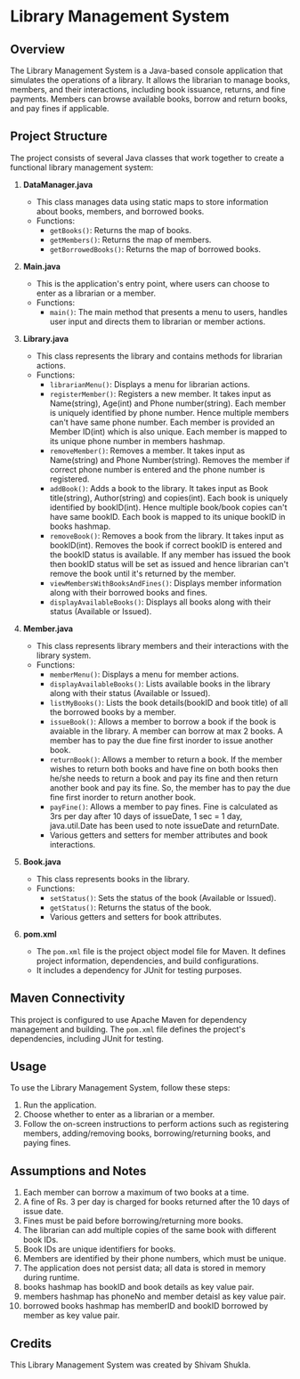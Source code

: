 # Library Management System

## Overview

The Library Management System is a Java-based console application that simulates the operations of a library. It allows the librarian to manage books, members, and their interactions, including book issuance, returns, and fine payments. Members can browse available books, borrow and return books, and pay fines if applicable.

## Project Structure

The project consists of several Java classes that work together to create a functional library management system:

1.  **DataManager.java**
    
    -   This class manages data using static maps to store information about books, members, and borrowed books.
    -   Functions:
        -   `getBooks()`: Returns the map of books.
        -   `getMembers()`: Returns the map of members.
        -   `getBorrowedBooks()`: Returns the map of borrowed books.
        
2.  **Main.java**
    
    -   This is the application's entry point, where users can choose to enter as a librarian or a member.
    -   Functions:
        -   `main()`: The main method that presents a menu to users, handles user input and directs them to librarian or member actions.
3.  **Library.java**
    
    -   This class represents the library and contains methods for librarian actions.
    -   Functions:
        -   `librarianMenu()`: Displays a menu for librarian actions.
        -   `registerMember()`: Registers a new member.
                                It takes input as Name(string), Age(int) and Phone number(string).
                                Each member is uniquely identified by phone number.
                                Hence multiple members can't have same phone number.
                                Each member is provided an Member ID(int) which is also unique.
                                Each member is mapped to its unique phone number in members hashmap.
        -   `removeMember()`: Removes a member.
                              It takes input as Name(string) and Phone Number(string).
                              Removes the member if correct phone number is entered and the phone number is registered.
        -   `addBook()`: Adds a book to the library.
                        It takes input as Book title(string), Author(string) and copies(int).
                        Each book is uniquely identified by bookID(int).
                        Hence multiple book/book copies can't have same bookID.
                        Each book is mapped to its unique bookID in books hashmap.
        -   `removeBook()`: Removes a book from the library.
                            It takes input as bookID(int).
                            Removes the book if correct bookID is entered and the bookID status is available.
                            If any member has issued the book then bookID status will be set as issued and hence librarian can't remove the book until it's returned by the member.
        -   `viewMembersWithBooksAndFines()`: Displays member information along with their borrowed books and fines.
        -   `displayAvailableBooks()`: Displays all books along with their status (Available or Issued).
4.  **Member.java**
    
    -   This class represents library members and their interactions with the library system.
    -   Functions:
        -   `memberMenu()`: Displays a menu for member actions.
        -   `displayAvailableBooks()`: Lists available books in the library along with their status (Available or Issued).
        -   `listMyBooks()`: Lists the book details(bookID and book title) of all the borrowed books by a member.
        -   `issueBook()`: Allows a member to borrow a book if the book is avaiable in the library.
                           A member can borrow at max 2 books.
                           A member has to pay the due fine first inorder to issue another book.
        -   `returnBook()`: Allows a member to return a book.
                            If the member wishes to return both books and have fine on both books then he/she needs to return a book and pay its fine and then return another book and pay its fine.
                            So, the member has to pay the due fine first inorder to return another book.
        -   `payFine()`: Allows a member to pay fines.
                          Fine is calculated as 3rs per day after 10 days of issueDate, 1 sec = 1 day, java.util.Date has been used to note issueDate and returnDate.
        -   Various getters and setters for member attributes and book interactions.
5.  **Book.java**
    
    -   This class represents books in the library.
    -   Functions:
        -   `setStatus()`: Sets the status of the book (Available or Issued).
        -   `getStatus()`: Returns the status of the book.
        -   Various getters and setters for book attributes.
6.  **pom.xml**
    
    -   The `pom.xml` file is the project object model file for Maven. It defines project information, dependencies, and build configurations.
    -   It includes a dependency for JUnit for testing purposes.

## Maven Connectivity

This project is configured to use Apache Maven for dependency management and building. The `pom.xml` file defines the project's dependencies, including JUnit for testing.

## Usage

To use the Library Management System, follow these steps:

1.  Run the application.
2.  Choose whether to enter as a librarian or a member.
3.  Follow the on-screen instructions to perform actions such as registering members, adding/removing books, borrowing/returning books, and paying fines.

## Assumptions and Notes

1.  Each member can borrow a maximum of two books at a time.
2.  A fine of Rs. 3 per day is charged for books returned after the 10 days of issue date.
3.  Fines must be paid before borrowing/returning more books.
4.  The librarian can add multiple copies of the same book with different book IDs.
5.  Book IDs are unique identifiers for books.
6.  Members are identified by their phone numbers, which must be unique.
7.  The application does not persist data; all data is stored in memory during runtime.
8.  books hashmap has bookID and book details as key value pair.
9.  members hashmap has phoneNo and member detaisl as key value pair.
10.  borrowed books hashmap has memberID and bookID borrowed by member as key value pair.

## Credits

This Library Management System was created by Shivam Shukla.
